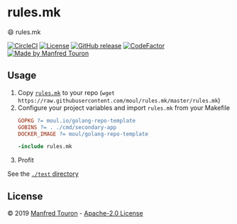 # rules.mk

:smile: rules.mk

[![CircleCI](https://circleci.com/gh/moul/rules.mk.svg?style=shield)](https://circleci.com/gh/moul/rules.mk)
[![License](https://img.shields.io/github/license/moul/rules.mk.svg)](https://github.com/moul/rules.mk/blob/master/LICENSE)
[![GitHub release](https://img.shields.io/github/release/moul/rules.mk.svg)](https://github.com/moul/rules.mk/releases)
[![CodeFactor](https://www.codefactor.io/repository/github/moul/rules.mk/badge)](https://www.codefactor.io/repository/github/moul/rules.mk)
[![Made by Manfred Touron](https://img.shields.io/badge/made%20by-Manfred%20Touron-blue.svg?style=flat)](https://manfred.life/)

## Usage

1. Copy [`rules.mk`](./rules.mk) to your repo (`wget https://raw.githubusercontent.com/moul/rules.mk/master/rules.mk`)
2. Configure your project variables and import `rules.mk` from your Makefile
    ```makefile
    GOPKG ?= moul.io/golang-repo-template
    GOBINS ?= . ./cmd/secondary-app
    DOCKER_IMAGE ?= moul/golang-repo-template

    -include rules.mk
    ```
4. Profit

See the [`./test` directory](./test)

## License

© 2019 [Manfred Touron](https://manfred.life) -
[Apache-2.0 License](https://github.com/moul/rules.mk/blob/master/LICENSE)

